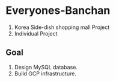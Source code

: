 # Everyones-Banchan
1. Korea Side-dish shopping mall Project
2. Individual Project

## Goal
1. Design MySQL database.
2. Build GCP infrastructure.
